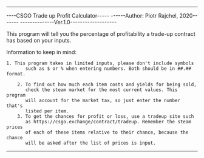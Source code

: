 ----------------------------------------
----CSGO Trade up Profit Calculator-----
------Author: Piotr Rajchel, 2020-------
--------------Ver.1.0-------------------

This program will tell you the percentage
of profitability a trade-up contract has
based on your inputs.

Information to keep in mind:

	1. This program takes in limited inputs, please don't include symbols
           such as $ or % when entering numbers. Both should be in ##.## format.

        2. To find out how much each item costs and yields for being sold,
           check the steam market for the most current values. This program
           will account for the market tax, so just enter the number that's
           listed per item.
        3. To get the chances for profit or loss, use a tradeup site such
           as https://csgo.exchange/contract/tradeup. Remember the steam prices
           of each of these items relative to their chance, because the chance
           will be asked after the list of prices is input.

----------------------------------------